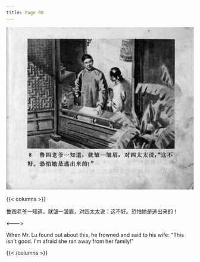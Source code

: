 ```yaml
---
title: Page 08
---
```


![zhufu panel](./../../images/zhufu/seifert0772_zf_0013_008.jpg)

{{< columns >}}

鲁四老爷一知道，就皱一皱眉，对四太太说：这不好。恐怕她是逃出来的！

<--->

When Mr. Lu found out about this, he frowned and said to his wife: "This isn't good. I'm afraid she ran away from her family!"

{{< /columns >}}
